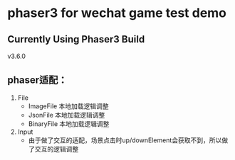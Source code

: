 # phaser3 for wechat game test demo
## Currently Using Phaser3 Build
v3.6.0
## phaser适配：
1. File
   - ImageFile 本地加载逻辑调整
   - JsonFile 本地加载逻辑调整
   - BinaryFile 本地加载逻辑调整
2. Input
   - 由于做了交互的适配，场景点击时up/downElement会获取不到，所以做了交互的逻辑调整

